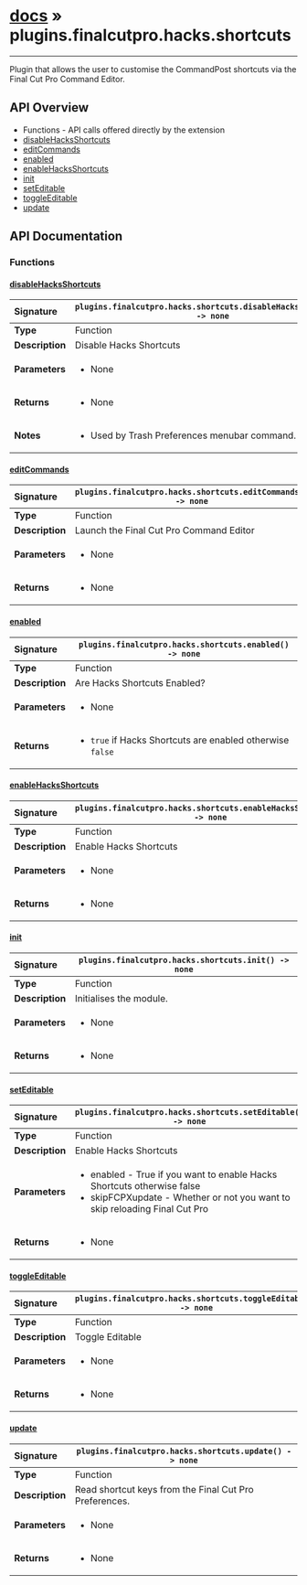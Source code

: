 # [docs](index.md) » plugins.finalcutpro.hacks.shortcuts
---

Plugin that allows the user to customise the CommandPost shortcuts
via the Final Cut Pro Command Editor.

## API Overview
* Functions - API calls offered directly by the extension
 * [disableHacksShortcuts](#disablehacksshortcuts)
 * [editCommands](#editcommands)
 * [enabled](#enabled)
 * [enableHacksShortcuts](#enablehacksshortcuts)
 * [init](#init)
 * [setEditable](#seteditable)
 * [toggleEditable](#toggleeditable)
 * [update](#update)

## API Documentation

### Functions

#### [disableHacksShortcuts](#disablehacksshortcuts)
| <span style="float: left;">**Signature**</span> | <span style="float: left;">`plugins.finalcutpro.hacks.shortcuts.disableHacksShortcuts() -> none` </span>                                                          |
| -----------------------------------------------------|---------------------------------------------------------------------------------------------------------|
| **Type**                                             | Function                                                                                         |
| **Description**                                      | Disable Hacks Shortcuts                                                                                         |
| **Parameters**                                       | <ul><li>None</li></ul> |
| **Returns**                                          | <ul><li>None</li></ul>          |
| **Notes**                                            | <ul><li>Used by Trash Preferences menubar command.</li></ul>                |

#### [editCommands](#editcommands)
| <span style="float: left;">**Signature**</span> | <span style="float: left;">`plugins.finalcutpro.hacks.shortcuts.editCommands() -> none` </span>                                                          |
| -----------------------------------------------------|---------------------------------------------------------------------------------------------------------|
| **Type**                                             | Function                                                                                         |
| **Description**                                      | Launch the Final Cut Pro Command Editor                                                                                         |
| **Parameters**                                       | <ul><li>None</li></ul> |
| **Returns**                                          | <ul><li>None</li></ul>          |

#### [enabled](#enabled)
| <span style="float: left;">**Signature**</span> | <span style="float: left;">`plugins.finalcutpro.hacks.shortcuts.enabled() -> none` </span>                                                          |
| -----------------------------------------------------|---------------------------------------------------------------------------------------------------------|
| **Type**                                             | Function                                                                                         |
| **Description**                                      | Are Hacks Shortcuts Enabled?                                                                                         |
| **Parameters**                                       | <ul><li>None</li></ul> |
| **Returns**                                          | <ul><li>`true` if Hacks Shortcuts are enabled otherwise `false`</li></ul>          |

#### [enableHacksShortcuts](#enablehacksshortcuts)
| <span style="float: left;">**Signature**</span> | <span style="float: left;">`plugins.finalcutpro.hacks.shortcuts.enableHacksShortcuts() -> none` </span>                                                          |
| -----------------------------------------------------|---------------------------------------------------------------------------------------------------------|
| **Type**                                             | Function                                                                                         |
| **Description**                                      | Enable Hacks Shortcuts                                                                                         |
| **Parameters**                                       | <ul><li>None</li></ul> |
| **Returns**                                          | <ul><li>None</li></ul>          |

#### [init](#init)
| <span style="float: left;">**Signature**</span> | <span style="float: left;">`plugins.finalcutpro.hacks.shortcuts.init() -> none` </span>                                                          |
| -----------------------------------------------------|---------------------------------------------------------------------------------------------------------|
| **Type**                                             | Function                                                                                         |
| **Description**                                      | Initialises the module.                                                                                         |
| **Parameters**                                       | <ul><li>None</li></ul> |
| **Returns**                                          | <ul><li>None</li></ul>          |

#### [setEditable](#seteditable)
| <span style="float: left;">**Signature**</span> | <span style="float: left;">`plugins.finalcutpro.hacks.shortcuts.setEditable() -> none` </span>                                                          |
| -----------------------------------------------------|---------------------------------------------------------------------------------------------------------|
| **Type**                                             | Function                                                                                         |
| **Description**                                      | Enable Hacks Shortcuts                                                                                         |
| **Parameters**                                       | <ul><li>enabled - True if you want to enable Hacks Shortcuts otherwise false</li><li>skipFCPXupdate - Whether or not you want to skip reloading Final Cut Pro</li></ul> |
| **Returns**                                          | <ul><li>None</li></ul>          |

#### [toggleEditable](#toggleeditable)
| <span style="float: left;">**Signature**</span> | <span style="float: left;">`plugins.finalcutpro.hacks.shortcuts.toggleEditable() -> none` </span>                                                          |
| -----------------------------------------------------|---------------------------------------------------------------------------------------------------------|
| **Type**                                             | Function                                                                                         |
| **Description**                                      | Toggle Editable                                                                                         |
| **Parameters**                                       | <ul><li>None</li></ul> |
| **Returns**                                          | <ul><li>None</li></ul>          |

#### [update](#update)
| <span style="float: left;">**Signature**</span> | <span style="float: left;">`plugins.finalcutpro.hacks.shortcuts.update() -> none` </span>                                                          |
| -----------------------------------------------------|---------------------------------------------------------------------------------------------------------|
| **Type**                                             | Function                                                                                         |
| **Description**                                      | Read shortcut keys from the Final Cut Pro Preferences.                                                                                         |
| **Parameters**                                       | <ul><li>None</li></ul> |
| **Returns**                                          | <ul><li>None</li></ul>          |

